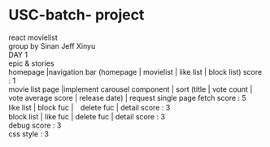 # USC-batch- project 
 react movielist  
group by Sinan Jeff Xinyu  
DAY 1     
epic  & stories  
homepage  |navigation bar (homepage | movielist | like list | block list)   score : 1  
movie list page |implement carousel component | sort (title | vote count | vote average score | release date) | request single page fetch  score : 5  
like list | block fuc |　delete fuc | detail   score : 3  
block list | like fuc | delete fuc | detail  score : 3  
debug score : 3  
css style : 3  

